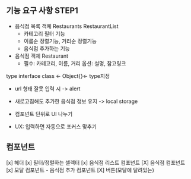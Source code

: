## 기능 요구 사항 STEP1

- 음식점 목록 객체 Restaurants RestaurantList
  - 카테고리 필터 기능
  - 이름순 정렬기능, 거리순 정렬기능
  - 음식점 추가하는 기능
- 음식점 객체 Restaurant
  - 필수: 카테고리, 이름, 거리 옵션: 설명, 참고링크

type interface class <- Object{}<- type지정

- url 형태 잘못 입력 시 -> alert

- 새로고침해도 추가한 음식점 정보 유지 -> local storage

- 컴포넌트 단위로 UI 나누기

- UX: 입력하면 자동으로 포커스 맞추기

## 컴포넌트

[x] 헤더
[x] 필터/정렬하는 셀렉터
[x] 음식점 리스트 컴포넌트
[X] 음식점 컴포넌트
[x] 모달 컴포넌트 - 음식점 추가 컴포넌트
[X] 버튼(모달에 달려있는)
